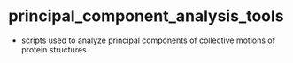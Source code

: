 # principal\_component\_analysis\_tools

  * scripts used to analyze principal components of collective motions of protein structures
